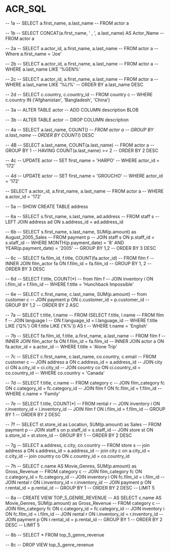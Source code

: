 # ACR_SQL

-- 1a
-- SELECT a.first_name, a.last_name
-- FROM actor a

-- 1b
-- SELECT CONCAT(a.first_name, ' , ', a.last_name) AS Actor_Name
-- FROM actor a

-- 2a
-- SELECT a.actor_id, a.first_name, a.last_name
-- FROM actor a
-- Where a.first_name = 'Joe'

-- 2b
-- SELECT a.actor_id, a.first_name, a.last_name
-- FROM actor a
-- WHERE a.last_name LIKE '%GEN%'

-- 2c
-- SELECT a.actor_id, a.first_name, a.last_name
-- FROM actor a
-- WHERE a.last_name LIKE '%LI%'
-- ORDER BY a.last_name DESC


-- 2d
-- SELECT c.country, c.country_id
-- FROM country c
-- WHERE c.country IN ('Afghanistan', 'Bangladesh', 'China')

-- 3a
-- ALTER TABLE actor
--   ADD COLUMN description BLOB

-- 3b
-- ALTER TABLE actor
--   DROP COLUMN description

-- 4a
-- SELECT a.last_name, COUNT(*)
-- FROM actor a
-- GROUP BY a.last_name
-- ORDER BY COUNT(*) DESC

-- 4B
-- SELECT a.last_name, COUNT(a.last_name)
-- FROM actor a
-- GROUP BY 1
-- HAVING COUNT(a.last_name) >= 2
-- ORDER BY 2 DESC

-- 4c
-- UPDATE actor
-- SET first_name = 'HARPO'
-- WHERE actor_id = '172'

-- 4d
-- UPDATE actor
-- SET first_name = 'GROUCHO'
-- WHERE actor_id = '172'

-- SELECT a.actor_id, a.first_name, a.last_name
-- FROM actor a
-- WHERE a.actor_id = '172'

-- 5a
-- SHOW CREATE TABLE address

-- 6a
-- SELECT s.first_name, s.last_name, ad.address
-- FROM staff s
-- 	LEFT JOIN address ad ON s.address_id = ad.address_id

-- 6b
-- SELECT s.first_name, s.last_name, SUM(p.amount) as August_2005_Sales
-- FROM payment p
-- 	JOIN staff s ON p.staff_id = s.staff_id 
-- WHERE MONTH(p.payment_date) = '8' AND YEAR(p.payment_date) = '2005'
-- GROUP BY 1,2
-- ORDER BY 3 DESC

-- 6c
-- SELECT fa.film_id, f.title, COUNT(fa.actor_id)
-- FROM film f
-- 	INNER JOIN film_actor fa ON f.film_id = fa.film_id
-- GROUP BY 1, 2
-- ORDER BY 3 DESC

-- 6d
-- SELECT f.title, COUNT(*)
-- from film f
-- 	JOIN inventory i ON i.film_id = f.film_id
-- WHERE f.title = 'Hunchback Impossible'


-- 6e
-- SELECT c.first_name, c.last_name, SUM(p.amount)
-- from customer c
-- 	JOIN payment p ON c.customer_id = p.customer_id
-- GROUP BY 1,2
-- ORDER BY 2 ASC

-- 7a
-- SELECT t.title, t.name
-- FROM (SELECT f.title, l.name
-- 	FROM film f
-- 		JOIN language l 
-- 		ON f.language_id = l.language_id 
-- 	WHERE f.title LIKE ('Q%') OR f.title LIKE ('K%')) AS t
-- WHERE t.name = 'English'

-- 7b
-- SELECT fa.film_id, f.title, a.first_name, a.last_name
-- FROM film f
-- 	INNER JOIN film_actor fa ON f.film_id = fa.film_id
-- 	INNER JOIN actor a ON fa.actor_id = a.actor_id
-- WHERE f.title = 'Alone Trip'

-- 7c
-- SELECT c.first_name, c.last_name, co.country, c.email
-- FROM customer c
-- 	JOIN address a ON c.address_id = a.address_id
-- 	JOIN city ci ON a.city_id = ci.city_id
-- 	JOIN country co ON ci.country_id = co.country_id
-- WHERE co.country = 'Canada'

-- 7d
-- SELECT f.title, c.name
-- FROM category c
-- 	JOIN film_category fc ON c.category_id = fc.category_id
-- 	JOIN film f ON fc.film_id = f.film_id
-- WHERE c.name = 'Family'

-- 7e
-- SELECT f.title, COUNT(*)
-- FROM rental r
-- 	JOIN inventory i ON r.inventory_id = i.inventory_id
-- 	JOIN film f ON i.film_id = f.film_id
-- GROUP BY 1
-- ORDER BY 2 DESC

-- 7f
-- SELECT st.store_id as Location, SUM(p.amount) as Sales
-- FROM payment p
-- 	JOIN staff s on p.staff_id = s.staff_id
-- 	JOIN store st ON s.store_id = st.store_id
-- GROUP BY 1
-- ORDER BY 2 DESC

-- 7g
-- SELECT a.address, c.city, co.country
-- FROM store s
-- 	join address a ON s.address_id = a.address_id
-- 	join city c on a.city_id = c.city_id
-- 	join country co ON c.country_id = co.country_id

-- 7h
-- SELECT c.name AS Movie_Genres, SUM(p.amount) as Gross_Revenue
-- FROM category c
-- 	JOIN film_category fc ON c.category_id = fc.category_id
-- 	JOIN inventory i ON fc.film_id = i.film_id
-- 	JOIN rental r ON i.inventory_id = r.inventory_id
-- 	JOIN payment p ON r.rental_id = p.rental_id
-- GROUP BY 1
-- ORDER BY 2 DESC
-- LIMIT 5

-- 8a
-- CREATE VIEW TOP_5_GENRE_REVENUE
-- AS SELECT c.name AS Movie_Genres, SUM(p.amount) as Gross_Revenue
-- FROM category c
-- 	JOIN film_category fc ON c.category_id = fc.category_id
-- 	JOIN inventory i ON fc.film_id = i.film_id
-- 	JOIN rental r ON i.inventory_id = r.inventory_id
-- 	JOIN payment p ON r.rental_id = p.rental_id
-- GROUP BY 1
-- ORDER BY 2 DESC
-- LIMIT 5

-- 8b
-- SELECT * FROM top_5_genre_revenue

-- 8c
-- DROP VIEW top_5_genre_revenue